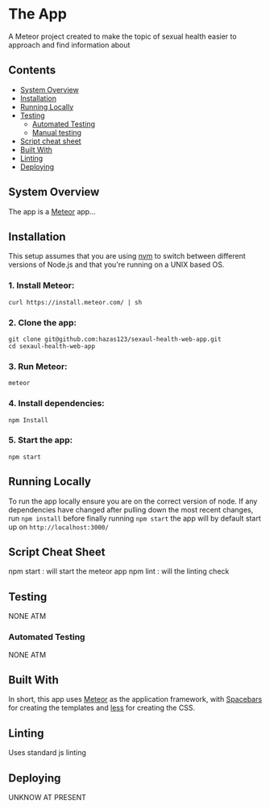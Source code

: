 # The App

A Meteor project created to make the topic of sexual health easier to approach and find information about

## Contents
* [System Overview](#system-overview)
* [Installation](#installation)
* [Running Locally](#running-locally)
* [Testing](#testing)
    * [Automated Testing](#automated)
    * [Manual testing](#manual)
* [Script cheat sheet](#cheat-sheet)
* [Built With](#built-with)
* [Linting](#linting)
* [Deploying](#deploying)


## System Overview


The app is a [Meteor](https://www.meteor.com/) app...

## Installation
This setup assumes that you are using [nvm](https://github.com/creationix/nvm) to switch between different versions of Node.js and that you're running on a UNIX based OS.

### 1. Install Meteor:
```
curl https://install.meteor.com/ | sh
```

### 2. Clone the app:
```
git clone git@github.com:hazas123/sexaul-health-web-app.git
cd sexaul-health-web-app
```

### 3. Run Meteor:
```
meteor
```

### 4. Install dependencies:
```
npm Install
```

### 5. Start the app:
```
npm start
```

## Running Locally

To run the app locally ensure you are on the correct version of node.
If any dependencies have changed after pulling down the most recent changes, run `npm install` before finally running `npm start` the app will by default start up on `http://localhost:3000/`

## Script Cheat Sheet

npm start : will start the meteor app
npm lint : will the linting check

## Testing

NONE ATM

### Automated Testing

NONE ATM

## Built With

In short, this app uses [Meteor](https://www.meteor.com/) as the application framework, with [Spacebars](http://blazejs.org/api/spacebars.html) for creating the templates and [less](http://lesscss.org/) for creating the CSS.

## Linting

Uses standard js linting

## Deploying

UNKNOW AT PRESENT
